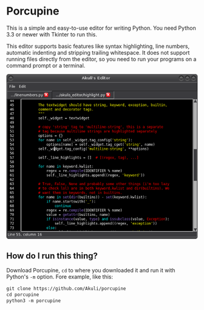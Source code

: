 # Porcupine

This is a simple and easy-to-use editor for writing Python. You need
Python 3.3 or newer with Tkinter to run this.

This editor supports basic features like syntax highlighting, line
numbers, automatic indenting and stripping trailing whitespace. It does
not support running files directly from the editor, so you need to run
your programs on a command prompt or a terminal.

![Screenshot.](screenshot.png)

## How do I run this thing?

Download Porcupine, `cd` to where you downloaded it and run it with
Python's `-m` option. Fore example, like this:

    git clone https://github.com/Akuli/porcupine
    cd porcupine
    python3 -m porcupine
